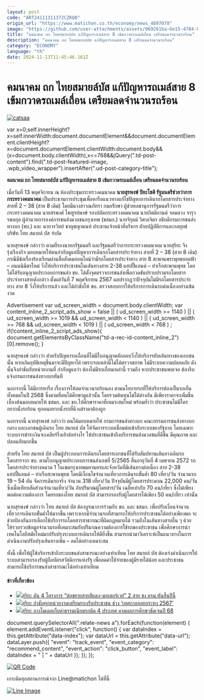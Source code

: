 ```yaml
---
layout: post
code: "ART24111311372CZKQ8"
origin_url: "https://www.matichon.co.th/economy/news_4897078"
image: "https://github.com/user-attachments/assets/869261ba-6e15-4784-8d14-b94cbcf5899d"
title: "คมนาคม ถก ไทยสมายล์บัส แก้ปัญหารถเมล์สาย 8 เข้มกวาดรถเมล์เถื่อน เตรียมลดจำนวนรถร้อน"
description: "คมนาคม ถก ไทยสมายล์บัส แก้ปัญหารถเมล์สาย 8 เตรียมลดจำนวนรถร้อน"
category: "ECONOMY"
language: "th"
date: 2024-11-13T11:45:46.161Z
---
```


# คมนาคม ถก ไทยสมายล์บัส แก้ปัญหารถเมล์สาย 8 เข้มกวาดรถเมล์เถื่อน เตรียมลดจำนวนรถร้อน

[![](https://www.matichon.co.th/wp-content/uploads/2024/11/catsaa.jpg "catsaa")](https://www.matichon.co.th/wp-content/uploads/2024/11/catsaa.jpg)

var x=0;self.innerHeight?x=self.innerWidth:document.documentElement&&document.documentElement.clientHeight?x=document.documentElement.clientWidth:document.body&&(x=document.body.clientWidth),x<=768&&jQuery(".td-post-content").find(".td-post-featured-image, .wpb\_video\_wrapper").insertAfter(".ud-post-category-title");

**คมนาคม ถก ไทยสมายล์บัส แก้ปัญหารถเมล์สาย 8 เข้มกวาดรถเมล์เถื่อน เตรียมลดจำนวนรถร้อน**

เมื่อวันที่ 13 พฤศจิกายน ณ ห้องประชุมกระทรวงคมนาคม **นายสุรพงษ์ ปิยะโชติ รัฐมนตรีช่วยว่าการกระทรวงคมนาคม** เป็นประธานการประชุมเพื่อหารือแนวทางแก้ไขปัญหาการเดินรถโดยสารประจำทาง สายที่ 2 – 38 (สาย 8 เดิม) โดยมีนางสาวณภัทรา กมลรักษา ผู้ช่วยเลขานุการรัฐมนตรีว่าการกระทรวงคมนาคม นายสรพงศ์ ไพฑูรย์พงษ์ รองปลัดกระทรวงคมนาคม นายกิตติกานต์ จอมดวง จารุวรพลกุล ผู้อำนวยการองค์การขนส่งมวลชนกรุงเทพ (ขสมก.) นายจิรุตม์ วิศาลจิตร อธิบดีกรมการขนส่งทางบก (ขบ.) และ นายวรวิทย์ ชาญชญานนท์ ประธานเจ้าหน้าที่บริหาร ฝ่ายปฏิบัติการและกลยุทธ์ บริษัท ไทย สมายล์ บัส จำกัด

นายสุรพงษ์ กล่าวว่า ตามที่รองนายกรัฐมนตรี และรัฐมนตรีว่าการกระทรวงคมนาคม นายสุริยะ จึงรุ่งเรืองกิจ มอบหมายให้ตนกำกับดูแลปัญหาการเดินรถโดยสารประจำทาง สายที่ 2 – 38 (สาย 8 เดิม) กรณีมีข้อเรื่องร้องเรียนผ่านสื่อสังคมออนไลน์ว่ามีรถโดยสารประจำทาง สาย 8 สะพานพระพุทธยอดฟ้า – ถนนนิมิตรใหม่ วิ่งให้บริการประชาชนในเส้นทางสาย 2-38 แฮปปี้แลนด์ – ท่าเรือสะพานพุทธ โดยไม่ได้รับอนุญาตประกอบการขนส่ง ขบ. ได้ตั้งจุดตรวจการขนส่งเพื่อกวดขันปราบปรามรถโดยสารประจำทางสายดังกล่าว ตั้งแต่วันที่ 7 พฤศจิกายน 2567 ผลปรากฏว่าปัจจุบันไม่มีรถโดยสารประจำทาง สาย 8 วิ่งให้บริการแล้ว และได้กำชับให้ ขบ. ตรวจสอบการให้บริการการเดินรถต่อเนื่องอย่างเข้มงวด

Advertisement var ud\_screen\_width = document.body.clientWidth; var content\_inline\_2\_script\_ads\_show = false || ( ud\_screen\_width >= 1140 ) || ( ud\_screen\_width >= 1019 && ud\_screen\_width < 1140 ) || ( ud\_screen\_width >= 768 && ud\_screen\_width < 1019 ) || ( ud\_screen\_width < 768 ) ; if(!content\_inline\_2\_script\_ads\_show){ document.getElementsByClassName("td-a-rec-id-content\_inline\_2")\[0\].remove(); }

นายสุรพงษ์ กล่าวว่า สำหรับปัญหารถเถื่อนที่ไม่มีใบอนุญาตลักลอบวิ่งให้บริการทับเส้นทางของเอกชนนั้น หากเกิดอุบัติเหตุขึ้นมาจะมีปัญหาได้ เพราะรถเหล่านี้ไม่ได้ตรวจสภาพ ไม่มีระบบความปลอดภัย ดังนั้นจึงกำชับกับหน่วยงานที่ กำกับดูแลว่า ต้องไม่มีรถเถื่อนเหล่านี้ รวมถึง หากประชาชนพบเจอ ต้องรีบแจ้งกรมการขนส่งทางบกทันที

นอกจากนี้ ได้มีการหารือ เรื่องการให้ลดจำนวนรถร้อนลง ตามนโยบายรถที่ให้บริการต้องเป็นรถเย็นทั้งหมดในปี 2568 ซึ่งตามที่ตนได้ศึกษาดูแล้วนั้น โดยรวมต้นทุนไม่ได้ต่างกัน มีเพียงราคาจะเพิ่มขึ้น เบื้องต้นมอบหมายให้ ขสมก. และ ขบ.ไปศึกษาราคาที่เหมาะสมใหม่ พร้อมย้ำว่า ประชาชนไม่มีใครอยากนั่งรถร้อน ทุกคนอยากนั่งรถที่ดี แต่ราคาต้องถูก

นอกจากนี้ นายสุรพงษ์ กล่าวว่า ตนได้มอบหมายให้ กรมการขนส่งทางบก คณะกรรมการขนส่งทางบกกลาง และเอกชนผู้เดินรถ ไทย สมายล์ บัส ให้จัดการระบบเชื่อมต่อเข้ากับระบบของรัฐบาล โดยเฉพาะระบบการชำระเงินจะเคลียร์ริ่งเฮ้าส์อย่างไร ให้ประชาชนเข้าถึงบริการขนส่งมวลชนที่ดีขึ้น มีคุณภาพ และปลอดภัยมากขึ้น

สำหรับ ไทย สมายล์ บัส เป็นผู้ประกอบการเดินรถโดยสารเอกชนที่ได้รับสัมปทานเส้นทางเดินรถโดยสารจาก ขบ. ตามใบอนุญาตประกอบการขนส่งเลขที่ 5/2565 สิ้นอายุวันที่ 4 เมษายน 2572 รถโดยสารประจำทางหมวด 1 ในเขตกรุงเทพมหานครและจังหวัดที่มีเส้นทางต่อเนื่อง สาย 2-38 แฮปปี้แลนด์ – ท่าเรือสะพานพุทธ โดยมีเงื่อนไขจำนวนเที่ยวการเดินรถขั้นต่ำ 80 เที่ยว/วัน จำนวนรถ 19 – 54 คัน จัดการเดินรถจริง จำนวน 318 เที่ยว/วัน ปัจจุบันมีผู้โดยสารประมาณ 22,000 คน/วัน ซึ่งเมื่อเทียบสัดส่วนจำนวนเที่ยว/วัน กับปริมาณผู้โดยสาร/วัน เฉลี่ยเท่ากับ 70 คน/เที่ยว ซึ่งไม่เพียงพอต่อความต้องการ โดยรถของไทย สมายล์ บัส สามารถรองรับผู้โดยสารได้เพียง 50 คน/เที่ยว เท่านั้น

นายสุรพงษ์ กล่าวว่า ไทย สมายล์ บัส ต้องบูรณาการร่วมกับ ขบ. และ ขสมก. เพื่อปรับเงื่อนจำนวนเที่ยวการเดินรถขั้นต่ำให้มากขึ้น เพราะหากมีจำนวนรถที่สามารถให้บริการประชาชนได้อย่างเพียงพอ จะช่วยป้องกันการเลือกใช้บริการรถโดยสารสาธารณะที่ผิดกฎหมายได้ รวมถึงในเส้นทางสายอื่น ๆ ด้วย ให้รวบรวบข้อมูลจำนวนรถที่เหมาะสมกับปริมาณความต้องการใช้รถของประชาชน เพื่อศึกษาการนำเทคโนโลยีสมัยใหม่มาปรับปรุงระบบการเดินรถให้ดียิ่งขึ้น สามารถนำมาวิเคราะห์เป็นแนวทางในการดำเนินงานปรับปรุงเส้นทางเพิ่ม – ลดได้อย่างเหมาะสม

ทั้งนี้ เพื่อให้ผู้ใช้บริการเข้าถึงระบบขนส่งสาธารณะอย่างเท่าเทียม ไทย สมายล์ บัส ต้องเร่งดำเนินการให้ระบบสามารถรองรับผู้ถือบัตรสวัสดิการแห่งรัฐ เพื่อลดค่าใช้จ่ายของผู้มีรายได้น้อย และประชาชนสามารถใช้บริการขนส่งสาธารณะได้อย่างเท่าเทียม

#### ข่าวที่เกี่ยวข้อง

*   [![](https://www.matichon.co.th/wp-content/uploads/2024/11/cats5.jpg)สุริยะ ดัน 4 โครงการ “ต่อขยายสายสีแดง-มอเตอร์เวย์” 2 สาย ชง ครม.ทันสิ้นปีนี้](https://www.matichon.co.th/economy/news_4896171)
*   [![](https://www.matichon.co.th/wp-content/uploads/2024/11/loy1.jpg)สุริยะ กำชับทุกหน่วยงานเตรียมรองรับประชาชน ช่วง ‘เทศกาลลอยกระทง 2567’](https://www.matichon.co.th/economy/news_4896000)
*   [![](https://www.matichon.co.th/wp-content/uploads/2024/11/201609301827212-201412191416128.jpeg)สุริยะ กางโมเดลเก็บค่าธรรมเนียมรถติด 4 ประเทศ คาดผลการศึกษาชัดเจนปี 68](https://www.matichon.co.th/economy/news_4894180)

document.querySelectorAll(".relate-news a").forEach(function(element) { element.addEventListener("click", function() { var dataIndex = this.getAttribute("data-index"); var dataUrl = this.getAttribute("data-url"); dataLayer.push({ "event": "track\_event", "event\_category": "recommend\_content", "event\_action": "click\_button", "event\_label": dataIndex + " | " + dataUrl }); }); });

[![QR Code](https://www.matichon.co.th/wp-content/uploads/2023/07/wob1371z.jpg)](https://lin.ee/ht0nDxX)

เกาะติดทุกสถานการณ์จาก Line@matichon ได้ที่นี่

[![Line Image](https://www.matichon.co.th/wp-content/uploads/2023/07/th.png)](https://lin.ee/ht0nDxX)
